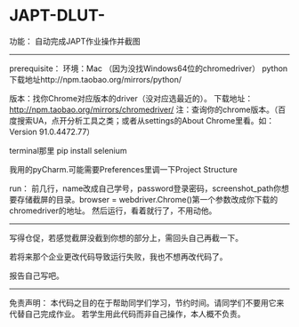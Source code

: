 # JAPT-DLUT-

功能： 自动完成JAPT作业操作并截图

-------------------------------------------

prerequisite：
  环境：Mac （因为没找Windows64位的chromedriver）
       python 下载地址http://npm.taobao.org/mirrors/python/
       
    
  版本：找你Chrome对应版本的driver（没对应选最近的）。 下载地址：http://npm.taobao.org/mirrors/chromedriver/
                                  注：查询你的chrome版本。（百度搜索UA，点开分析工具之类；或者从settings的About Chrome里看。如：Version 91.0.4472.77）
                                  
  terminal那里 pip install selenium
  
  我用的pyCharm.可能需要Preferences里调一下Project Structure
  

run：
    前几行，name改成自己学号，password登录密码，screenshot_path你想要存储截屏的目录。browser = webdriver.Chrome()第一个参数改成你下载的chromedriver的地址。
    然后运行，看着就行了，不用动他。
    
    
------------------------------------------

写得仓促，若感觉截屏没截到你想的部分上，需回头自己再截一下。

若将来那个企业更改代码导致运行失败，我也不想再改代码了。

报告自己写吧。

-------------------------------------

免责声明：
    本代码之目的在于帮助同学们学习，节约时间。请同学们不要用它来代替自己完成作业。
    若学生用此代码而非自己操作，本人概不负责。
    

